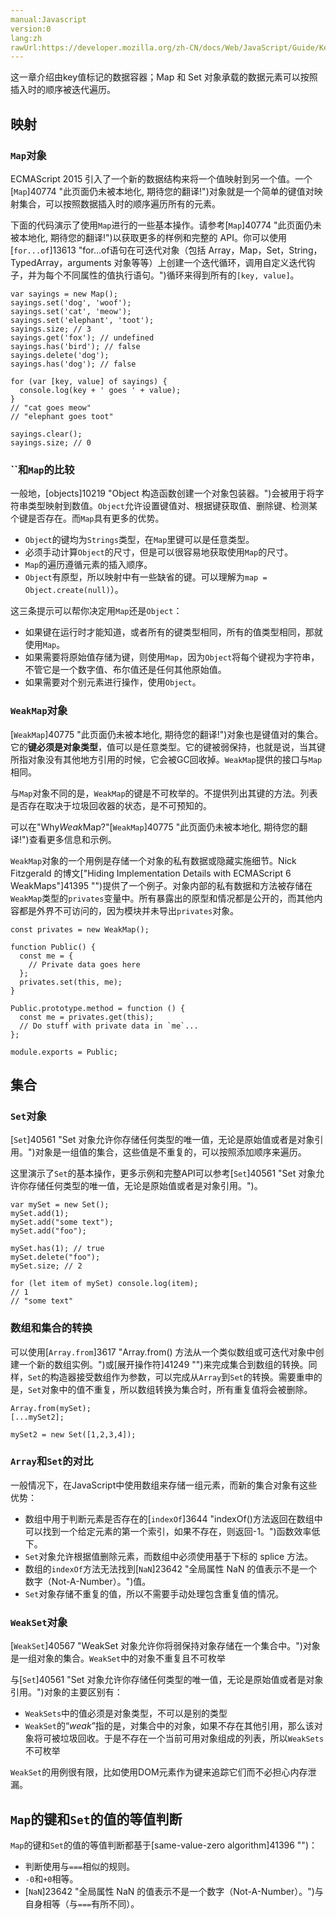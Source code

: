 ```yaml
---
manual:Javascript
version:0
lang:zh
rawUrl:https://developer.mozilla.org/zh-CN/docs/Web/JavaScript/Guide/Keyed_Collections#
---
```












这一章介绍由key值标记的数据容器；Map 和 Set 对象承载的数据元素可以按照插入时的顺序被迭代遍历。


## 映射<a name="映射"></a>

### `Map`对象<a name="Map对象"></a>


ECMAScript 2015 引入了一个新的数据结构来将一个值映射到另一个值。一个[`Map`]40774 "此页面仍未被本地化, 期待您的翻译!")对象就是一个简单的键值对映射集合，可以按照数据插入时的顺序遍历所有的元素。



下面的代码演示了使用`Map`进行的一些基本操作。请参考[`Map`]40774 "此页面仍未被本地化, 期待您的翻译!")以获取更多的样例和完整的 API。你可以使用[`for...of`]13613 "for...of语句在可迭代对象（包括 Array，Map，Set，String，TypedArray，arguments 对象等等）上创建一个迭代循环，调用自定义迭代钩子，并为每个不同属性的值执行语句。")循环来得到所有的`[key, value]`。


```
var sayings = new Map();
sayings.set('dog', 'woof');
sayings.set('cat', 'meow');
sayings.set('elephant', 'toot');
sayings.size; // 3
sayings.get('fox'); // undefined
sayings.has('bird'); // false
sayings.delete('dog');
sayings.has('dog'); // false

for (var [key, value] of sayings) {
  console.log(key + ' goes ' + value);
}
// "cat goes meow"
// "elephant goes toot"

sayings.clear();
sayings.size; // 0
```

### ``和`Map`的比较<a name="Object和Map的比较"></a>


一般地，[objects]10219 "Object 构造函数创建一个对象包装器。")会被用于将字符串类型映射到数值。`Object`允许设置键值对、根据键获取值、删除键、检测某个键是否存在。而`Map`具有更多的优势。


* `Object`的键均为`Strings`类型，在`Map`里键可以是任意类型。
* 必须手动计算`Object`的尺寸，但是可以很容易地获取使用`Map`的尺寸。
* `Map`的遍历遵循元素的插入顺序。
* `Object`有原型，所以映射中有一些缺省的键。可以理解为`map = Object.create(null)`）。


这三条提示可以帮你决定用`Map`还是`Object`：


* 如果键在运行时才能知道，或者所有的键类型相同，所有的值类型相同，那就使用`Map`。
* 如果需要将原始值存储为键，则使用`Map`，因为`Object`将每个键视为字符串，不管它是一个数字值、布尔值还是任何其他原始值。
* 如果需要对个别元素进行操作，使用`Object`。

### `WeakMap`对象<a name="WeakMap对象"></a>


[`WeakMap`]40775 "此页面仍未被本地化, 期待您的翻译!")对象也是键值对的集合。它的**键必须是对象类型**，值可以是任意类型。它的键被弱保持，也就是说，当其键所指对象没有其他地方引用的时候，它会被GC回收掉。`WeakMap`提供的接口与`Map`相同。



与`Map`对象不同的是，`WeakMap`的键是不可枚举的。不提供列出其键的方法。列表是否存在取决于垃圾回收器的状态，是不可预知的。



可以在&quot;Why*Weak*Map?&quot;[`WeakMap`]40775 "此页面仍未被本地化, 期待您的翻译!")查看更多信息和示例。



`WeakMap`对象的一个用例是存储一个对象的私有数据或隐藏实施细节。Nick Fitzgerald 的博文[&quot;Hiding Implementation Details with ECMAScript 6 WeakMaps&quot;]41395 "")提供了一个例子。对象内部的私有数据和方法被存储在`WeakMap`类型的`privates`变量中。所有暴露出的原型和情况都是公开的，而其他内容都是外界不可访问的，因为模块并未导出`privates`对象。


```
const privates = new WeakMap();

function Public() {
  const me = {
    // Private data goes here
  };
  privates.set(this, me);
}

Public.prototype.method = function () {
  const me = privates.get(this);
  // Do stuff with private data in `me`...
};

module.exports = Public;
```

## 集合<a name="集合"></a>

### `Set`对象<a name="Set对象"></a>


[`Set`]40561 "Set 对象允许你存储任何类型的唯一值，无论是原始值或者是对象引用。")对象是一组值的集合，这些值是不重复的，可以按照添加顺序来遍历。



这里演示了`Set`的基本操作，更多示例和完整API可以参考[`Set`]40561 "Set 对象允许你存储任何类型的唯一值，无论是原始值或者是对象引用。")。


```
var mySet = new Set();
mySet.add(1);
mySet.add("some text");
mySet.add("foo");

mySet.has(1); // true
mySet.delete("foo");
mySet.size; // 2

for (let item of mySet) console.log(item);
// 1
// "some text"
```

### 数组和集合的转换<a name="数组和集合的转换"></a>


可以使用[`Array.from`]3617 "Array.from() 方法从一个类似数组或可迭代对象中创建一个新的数组实例。")或[展开操作符]41249 "")来完成集合到数组的转换。同样，`Set`的构造器接受数组作为参数，可以完成从`Array`到`Set`的转换。需要重申的是，`Set`对象中的值不重复，所以数组转换为集合时，所有重复值将会被删除。


```
Array.from(mySet);
[...mySet2];

mySet2 = new Set([1,2,3,4]);
```

### `Array`和`Set`的对比<a name="Array和Set的对比"></a>


一般情况下，在JavaScript中使用数组来存储一组元素，而新的集合对象有这些优势：


* 数组中用于判断元素是否存在的[`indexOf`]3644 "indexOf()方法返回在数组中可以找到一个给定元素的第一个索引，如果不存在，则返回-1。")函数效率低下。
* `Set`对象允许根据值删除元素，而数组中必须使用基于下标的 splice 方法。
* 数组的`indexOf`方法无法找到[`NaN`]23642 "全局属性 NaN 的值表示不是一个数字（Not-A-Number）。")值。
* `Set`对象存储不重复的值，所以不需要手动处理包含重复值的情况。

### `WeakSet`对象<a name="WeakSet对象"></a>


[`WeakSet`]40567 "WeakSet 对象允许你将弱保持对象存储在一个集合中。")对象是一组对象的集合。`WeakSet`中的对象不重复且不可枚举



与[`Set`]40561 "Set 对象允许你存储任何类型的唯一值，无论是原始值或者是对象引用。")对象的主要区别有：


* `WeakSets`中的值必须是对象类型，不可以是别的类型
* `WeakSet`的“*weak*”指的是，对集合中的对象，如果不存在其他引用，那么该对象将可被垃圾回收。于是不存在一个当前可用对象组成的列表，所以`WeakSets`不可枚举


`WeakSet`的用例很有限，比如使用DOM元素作为键来追踪它们而不必担心内存泄漏。


## `Map`的键和`Set`的值的等值判断<a name="Map的键和Set的值的等值判断"></a>


`Map`的键和`Set`的值的等值判断都基于[same-value-zero algorithm]41396 "")：


* 判断使用与`===`相似的规则。
* `-0`和`+0`相等。
* [`NaN`]23642 "全局属性 NaN 的值表示不是一个数字（Not-A-Number）。")与自身相等（与`===`有所不同）。








